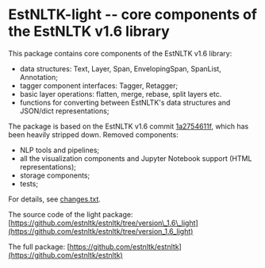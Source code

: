 EstNLTK-light -- core components of the EstNLTK v1.6 library
=====================================================================

This package contains core components of the EstNLTK v1.6 library:

  * data structures: Text, Layer, Span, EnvelopingSpan, SpanList, Annotation;
  * tagger component interfaces: Tagger, Retagger;
  * basic layer operations: flatten, merge, rebase, split layers etc.
  * functions for converting between EstNLTK's data structures and JSON/dict representations;

The package is based on the EstNLTK v1.6 commit [1a2754611f](https://github.com/estnltk/estnltk/tree/1a2754611feec84cdef597a7f74a2cc806964d60), which has been heavily stripped down. Removed components:

  * NLP tools and pipelines;
  * all the visualization components and Jupyter Notebook support (HTML representations);
  * storage components;
  * tests;

For details, see [changes.txt](changes.txt). 

The source code of the light package: [https://github.com/estnltk/estnltk/tree/version\_1.6\_light](https://github.com/estnltk/estnltk/tree/version_1.6_light)

The full package: [https://github.com/estnltk/estnltk](https://github.com/estnltk/estnltk)



